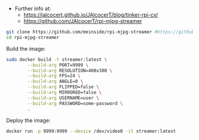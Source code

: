 * Further info at:
	* https://jalcocert.github.io/JAlcocerT/blog/tinker-rpi-cv/
	* https://github.com/JAlcocerT/rpi-mjpg-streamer

```sh
git clone https://github.com/meinside/rpi-mjpg-streamer #https://github.com/JAlcocerT/rpi-mjpg-streamer
cd rpi-mjpg-streamer
```

Build the image:

```sh
sudo docker build -t streamer:latest \
		--build-arg PORT=9999 \
		--build-arg RESOLUTION=400x300 \
		--build-arg FPS=24 \
		--build-arg ANGLE=0 \
		--build-arg FLIPPED=false \
		--build-arg MIRRORED=false \
		--build-arg USERNAME=user \
		--build-arg PASSWORD=some-password \
		.
```

Deploy the image:

```sh
docker run -p 9999:9999 --device /dev/video0 -it streamer:latest
```